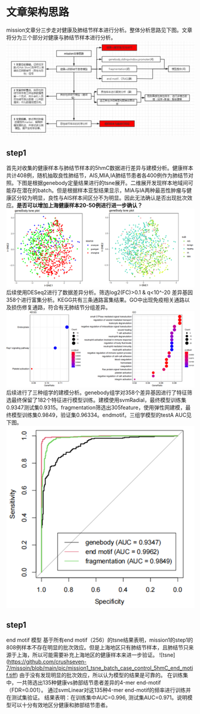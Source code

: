 # 文章架构思路  
mission文章分三步走对健康及肺结节样本进行分析。整体分析思路见下图。文章将分为三个部分对健康与肺结节样本进行分析。  
![分析思路](https://github.com/crushseven-7/missoin/blob/main/pic/mission1_workflow.png "分析流程")  
## step1  
首先对收集的健康样本与肺结节样本的5hmC数据进行差异与建模分析。健康样本共计408例，随机抽取良性肺结节，AIS,MIA,IA肺结节患者各400例作为肺结节对照。下图是根据genebody定量结果进行的tsne展开。二维展开发现样本地域间可能存在潜在的batch。但是根据样本亚型结果显示，MIA与IA两种最恶性肿瘤与健康区分较为明显，良性与AIS样本间区分不为明显。因此无法确认是否出现批次效应。**是否可以增加上海健康样本20-50例进行进一步确认？**  
![tsne展开](https://github.com/crushseven-7/missoin/blob/main/pic/mission1_1tsne_plot.png "tsne展开")  
后续使用DESeq2进行了数据差异分析。筛选log2(FC)>0.1 & q<10^-20 差异基因358个进行富集分析。KEGG共有三条通路富集结果。GO中出现免疫相关通路以及损伤修复通路，符合有无肺结节分组差异。  
![KEGG](https://github.com/crushseven-7/missoin/blob/main/pic/mission1_1enrich.png "KEGG")  
后续进行了三种组学的建模分析。genebody组学对358个差异基因进行了特征筛选最终保留了182个特征进行模型训练。建模使用svmRadial，最终模型训练集0.9347测试集0.9315。fragmentation筛选出305feature，使用弹性网建模，最终模型训练集0.9849，验证集0.96334。endmotif。三组学模型的testA AUC见下图。  
![AUC](https://github.com/crushseven-7/missoin/blob/main/pic/mission1_1combineAUC.png "AUC")  

## step1
end motif 模型
基于所有end motif（256）的tsne结果表明，mission1的step1的808例样本不存在明显的批次效应。但是上海地区只有肺结节样本，且肺结节只来源于上海，所以可能需要补充上海地区的健康样本来进一步验证。
![tsne]
(https://github.com/crushseven-7/missoin/blob/main/pic/mission1_tsne_batch_case_control_5hmC_end_motif.tiff)
由于没有发现明显的批次效应，所以认为模型的结果是可靠的。
在训练集中，一共筛选出135种健康vs肺部结节患者差异的4-mer end-motif（FDR=0.001）。
通过svmLinear对这135种4-mer end-motif的频率进行训练并在测试集验证。
结果表明：在训练集中AUC=0.996, 测试集AUC=0.971。说明模型可以十分有效地区分健康和肺部结节患者。



